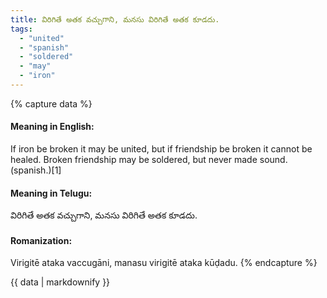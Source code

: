 ```yaml
---
title: విరిగితే అతక వచ్చుగాని, మనసు విరిగితే అతక కూడదు.
tags:
  - "united"
  - "spanish"
  - "soldered"
  - "may"
  - "iron"
---
```


{% capture data %}
#### Meaning in English:
If iron be broken it may be united, but if friendship be broken it cannot be healed.
Broken friendship may be soldered, but never made sound. (spanish.)[1]

#### Meaning in Telugu:
విరిగితే అతక వచ్చుగాని, మనసు విరిగితే అతక కూడదు.

#### Romanization:
Virigitē ataka vaccugāni, manasu virigitē ataka kūḍadu.
{% endcapture %}

{{ data | markdownify }}

